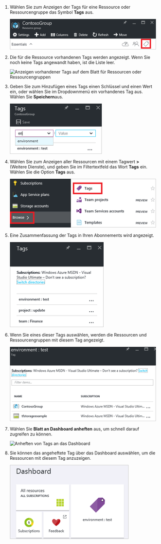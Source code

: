1. Wählen Sie zum Anzeigen der Tags für eine Ressource oder Ressourcengruppe das Symbol **Tags** aus. 
   
     ![Auswählen von Tags auf dem Blatt für Ressourcen oder Ressourcengruppen](./media/resource-manager-tag-resources/select-tag-icon.png)
2. Die für die Ressource vorhandenen Tags werden angezeigt. Wenn Sie noch keine Tags angewandt haben, ist die Liste leer. 

     ![Anzeigen vorhandener Tags auf dem Blatt für Ressourcen oder Ressourcengruppen](./media/resource-manager-tag-resources/existing-tags.png)
3. Geben Sie zum Hinzufügen eines Tags einen Schlüssel und einen Wert ein, oder wählen Sie im Dropdownmenü ein vorhandenes Tag aus. Wählen Sie **Speichern**aus.

     ![Hinzufügen eines neuen Tags](./media/resource-manager-tag-resources/tag-resources.png)
3. Wählen Sie zum Anzeigen aller Ressourcen mit einem Tagwert **>** (Weitere Dienste), und geben Sie im Filtertextfeld das Wort **Tags** ein. Wählen Sie die Option **Tags** aus.
   
     ![Suchen von Markierungen über den Browse-Hub](./media/resource-manager-tag-resources/browse-tags.png)
4. Eine Zusammenfassung der Tags in Ihren Abonnements wird angezeigt.
   
     ![Alle Tags anzeigen](./media/resource-manager-tag-resources/tag-taxonomy.png)
5. Wenn Sie eines dieser Tags auswählen, werden die Ressourcen und Ressourcengruppen mit diesem Tag angezeigt.
   
     ![Markierte Ressourcen anzeigen](./media/resource-manager-tag-resources/show-tagged-resources.png)
6. Wählen Sie **Blatt an Dashboard anheften** aus, um schnell darauf zugreifen zu können.
   
     ![Anheften von Tags an das Dashboard](./media/resource-manager-tag-resources/pin-tag.png)
7. Sie können das angeheftete Tag über das Dashboard auswählen, um die Ressourcen mit diesem Tag anzuzeigen.

     ![Anheften von Tags an das Dashboard](./media/resource-manager-tag-resources/show-pinned-tag.png)

